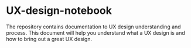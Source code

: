 # UX-design-notebook
The repository contains documentation to UX design understanding and process. This document will help you understand what a UX design is and how to bring out a great UX design.

